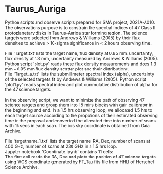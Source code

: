 # Taurus_Auriga
Python scripts and observe scripts prepared for SMA project, 2021A-A010. 
The observations purpose is to constrain the spectral indices of 47 Class II protoplanetary disks in Taurus-Auriga star forming region. 
The science targets were selected from Andrews & Williams (2005) by their flux densities to achieve > 10-sigma significance in < 2 hours observing time. <br /> <br />
File 'Target.txt' lists the target name, flux density at 0.85 mm, uncertainty, flux density at 1.3 mm, uncertainty measured by Andrews & Williams (2005). 
Python script 'plot.py' reads these flux density measurements and does 1.3 mm - 0.85 mm flux density scatter plot and their distributions. <br />
File 'Target_a.txt' lists the submillimeter spectral index (alpha), uncertainty of the selected targets fit by Andrews & Williams (2005). 
Python script 'plot1.py' reads spectral index and plot cummulative distribution of alpha for the 47 science targets. <br /> <br />
In the observing script, we want to minimize the path of observing 47 science targets and group them into 15 mins blocks with gain calibrator in the beginning and end. 
In a 1.5 hrs observing loop, we allocated 1.5 hrs to each target source according to the propotions of their estimated observing time in the proposal and converted the allocated time into number of scans with 15 secs in each scan.
The icrs sky coordinate is obtained from Gaia Archive.  <br /> <br />
File 'targetname_1.txt' lists the target name, RA, Dec, number of scans at 400 GHz, number of scans at 230 GHz in a 1.5 hrs loop. <br />
Jupyter notebook 'Coordinate.ipynb' contains 11 cells: <br /> 
The first cell reads the RA, Dec and plots the position of 47 science targets using WCS coordinate generated by FT_Tau fits file from HHLI of Herschel Science Archive. 

